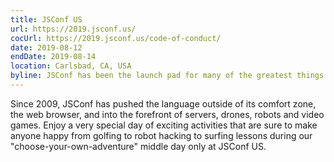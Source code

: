 ```yaml
---
title: JSConf US
url: https://2019.jsconf.us/
cocUrl: https://2019.jsconf.us/code-of-conduct/
date: 2019-08-12
endDate: 2019-08-14
location: Carlsbad, CA, USA
byline: JSConf has been the launch pad for many of the greatest things that we now take for granted on the web
---
```


Since 2009, JSConf has pushed the language outside of its comfort zone, the web browser, and into the forefront of servers, drones, robots and video games. Enjoy a very special day of exciting activities that are sure to make anyone happy from golfing to robot hacking to surfing lessons during our "choose-your-own-adventure" middle day only at JSConf US. 
